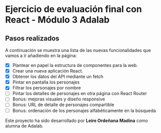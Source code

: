 # Ejercicio de evaluación final con React - Módulo 3 Adalab

## Pasos realizados

A continuación se muestra una lista de las nuevas funcionalidades que vamos a ir añadiendo en la página:

- [x] Plantear en papel la estructura de componentes para la web.
- [x] Crear una nueva aplicación React.
- [x] Obtener los datos del API mediante un fetch
- [x] Pintar en pantalla los personajes
- [x] Filtrar los personajes por nombre
- [ ] Pintar los detalles de personajes en otra página con React Router
- [ ] Bonus: mejoras visuales y diseño responsive
- [ ] Bonus: URL de detalle de personajes compartible
- [ ] Bonus: ordenación de los personajes alfabéticamente en la búsqueda

Este proyecto ha sido desarrollado por **Leire Ordeñana Madina** como alumna de Adalab.
